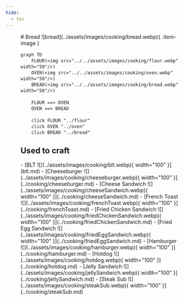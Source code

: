 ```yaml
---
hide:
  - toc
---
```

<figure markdown="1">
# Bread
![bread](../assets/images/cooking/bread.webp){ .item-image }

```mermaid
graph TD
    FLOUR(<img src="../../assets/images/cooking/flour.webp" width="50"/>)
    OVEN(<img src="../../assets/images/cooking/oven.webp" width="50"/>)
    BREAD(<img src="../../assets/images/cooking/bread.webp" width="50"/>)

    FLOUR ==> OVEN
    OVEN ==> BREAD

    click FLOUR "../flour"
    click OVEN "../oven"
    click BREAD "../bread"
```

## Used to craft  

<div class="grid cards" markdown>
- [BLT ![](../assets/images/cooking/blt.webp){ width="100" }](blt.md)  
- [Cheeseburger ![](../assets/images/cooking/cheeseburger.webp){ width="100" }](../cooking/cheeseburger.md)  
- [Cheese Sandwich ![](../assets/images/cooking/cheeseSandwich.webp){ width="100" }](../cooking/cheeseSandwich.md)  
- [French Toast ![](../assets/images/cooking/frenchToast.webp){ width="100" }](../cooking/frenchToast.md)  
- [Fried Chicken Sandwich ![](../assets/images/cooking/friedChickenSandwich.webp){ width="100" }](../cooking/friedChickenSandwich.md)  
- [Fried Egg Sandwich ![](../assets/images/cooking/friedEggSandwich.webp){ width="100" }](../cooking/friedEggSandwich.md)  
- [Hamburger ![](../assets/images/cooking/hamburger.webp){ width="100" }](../cooking/hamburger.md)  
- [Hotdog ![](../assets/images/cooking/hotdog.webp){ width="100" }](../cooking/hotdog.md)  
- [Jelly Sandwich ![](../assets/images/cooking/jellySandwich.webp){ width="100" }](../cooking/jellySandwich.md)  
- [Steak Sub ![](../assets/images/cooking/steakSub.webp){ width="100" }](../cooking/steakSub.md)  
</div>

</figure>